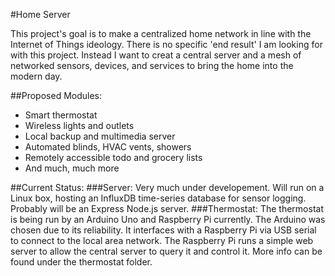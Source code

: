#Home Server

This project's goal is to make a centralized home network in line with the Internet of Things ideology. There is no specific 'end result' I am looking for with this project. Instead I want to creat a central server and a mesh of networked sensors, devices, and services to bring the home into the modern day. 

##Proposed Modules:
* Smart thermostat
* Wireless lights and outlets
* Local backup and multimedia server
* Automated blinds, HVAC vents, showers
* Remotely accessible todo and grocery lists
* And much, much more

##Current Status:
###Server:
Very much under developement. Will run on a Linux box, hosting an InfluxDB time-series database for sensor logging.
Probably will be an Express Node.js server.
###Thermostat:
The thermostat is being run by an Arduino Uno and Raspberry Pi currently. The Arduino was chosen due to its reliability.
It interfaces with a Raspberry Pi via USB serial to connect to the local area network.
The Raspberry Pi runs a simple web server to allow the central server to query it and control it.
More info can be found under the thermostat folder.
